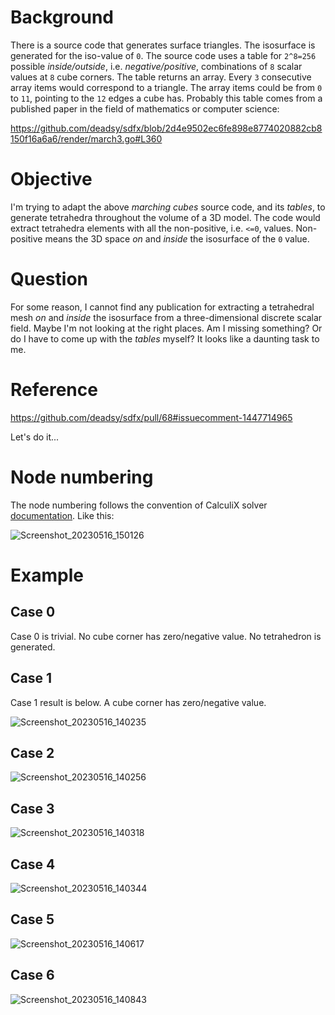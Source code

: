 # Background

There is a source code that generates surface triangles. The isosurface is generated for the iso-value of `0`. The source code uses a table for `2^8=256` possible *inside/outside*, i.e. *negative/positive*, combinations of `8` scalar values at `8` cube corners. The table returns an array. Every `3` consecutive array items would correspond to a triangle. The array items could be from `0` to `11`, pointing to the `12` edges a cube has. Probably this table comes from a published paper in the field of mathematics or computer science:

https://github.com/deadsy/sdfx/blob/2d4e9502ec6fe898e8774020882cb8150f16a6a6/render/march3.go#L360

# Objective

I'm trying to adapt the above *marching cubes* source code, and its *tables*, to generate tetrahedra throughout the volume of a 3D model. The code would extract tetrahedra elements with all the non-positive, i.e. `<=0`, values. Non-positive means the 3D space *on* and *inside* the isosurface of the `0` value.

# Question

For some reason, I cannot find any publication for extracting a tetrahedral mesh *on* and *inside* the isosurface from a three-dimensional discrete scalar field. Maybe I'm not looking at the right places. Am I missing something? Or do I have to come up with the *tables* myself? It looks like a daunting task to me.

# Reference

https://github.com/deadsy/sdfx/pull/68#issuecomment-1447714965

Let's do it...

# Node numbering

The node numbering follows the convention of CalculiX solver [documentation](http://www.dhondt.de/ccx_2.20.pdf). Like this:

![Screenshot_20230516_150126](https://github.com/Megidd/tetrahedron-table/assets/17475482/77ad0e34-3908-4c17-a8f6-ad0b7e31453b)

# Example

## Case 0

Case 0 is trivial. No cube corner has zero/negative value. No tetrahedron is generated.

## Case 1

Case 1 result is below. A cube corner has zero/negative value.

![Screenshot_20230516_140235](https://github.com/Megidd/tetrahedron-table/assets/17475482/f6c9a066-64d8-4487-ac46-ea8bb22fceee)

## Case 2

![Screenshot_20230516_140256](https://github.com/Megidd/tetrahedron-table/assets/17475482/421181e7-177a-4ce3-822a-f8f0dc98e637)

## Case 3

![Screenshot_20230516_140318](https://github.com/Megidd/tetrahedron-table/assets/17475482/61b5bb12-403b-4e99-826e-af3ef25a7296)

## Case 4

![Screenshot_20230516_140344](https://github.com/Megidd/tetrahedron-table/assets/17475482/f4fb8af1-221b-414d-9f74-ca69d7d094a2)

## Case 5

![Screenshot_20230516_140617](https://github.com/Megidd/tetrahedron-table/assets/17475482/dd93b90d-0459-474f-980a-1dea795e8e17)

## Case 6

![Screenshot_20230516_140843](https://github.com/Megidd/tetrahedron-table/assets/17475482/16985767-1e85-4e66-adf3-05b14938234a)
